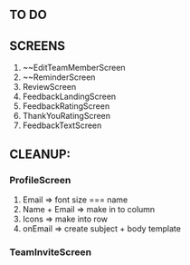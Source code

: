 ## TO DO

## SCREENS

1. ~~EditTeamMemberScreen
2. ~~ReminderScreen
3. ReviewScreen
4. FeedbackLandingScreen
5. FeedbackRatingScreen
6. ThankYouRatingScreen
7. FeedbackTextScreen

## CLEANUP:

### ProfileScreen

1. Email => font size === name
2. Name + Email => make in to column
3. Icons => make into row
4. onEmail => create subject + body template

### TeamInviteScreen
